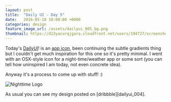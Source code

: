 ```yaml
---
layout: post
title:  "Daily UI - Day 5"
date:   2016-05-18 10:00:00 +0000
categories: design
feature_image_url: /assets/dailyui_005_bg.png
thumbnail: https://d13yacurqjgara.cloudfront.net/users/194727/screenshots/2722901/dailyui_005.png
---
```

Today's [DailyUI][daily_ui]! is an [app icon][dailyui_005], been continuing the subtle gradients thing but I couldn't get much inspiration for this one so it's pretty minimal. I went with an OSX-style icon for a night-time/weather app or some sort (you can tell how uninspired I am today, not even concrete idea).

Anyway it's a process to come up with stuff! :)

![Nighttime Logo](https://d13yacurqjgara.cloudfront.net/users/194727/screenshots/2722901/dailyui_005.png)

As usual you can see my design posted on [dribbble][dailyui_004].

[daily_ui]: http://www.dailyui.co
[dribbble_profile]: https://dribbble.com/keithomalley
[dailyui_005]: https://dribbble.com/shots/2722901-DailyUI-005-App-Icon
